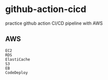 # github-action-cicd
practice github action CI/CD pipeline with AWS

## AWS
`EC2`<br>
`RDS`<br>
`ElastiCache`<br>
`S3`<br>
`EB`<br>
`CodeDeploy`<br>
